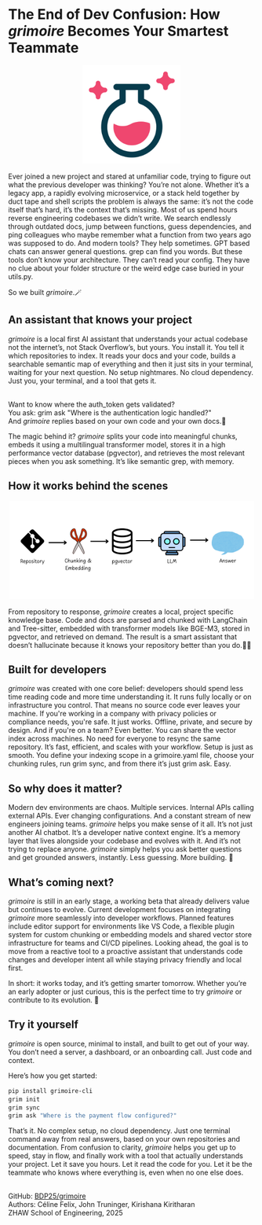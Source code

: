# The End of Dev Confusion: How *grimoire* Becomes Your Smartest Teammate

<p align="center">
  <img src="images/logo.svg" alt="Grimoire Logo" width="200"/>
</p>

Ever joined a new project and stared at unfamiliar code, trying to figure out what the previous developer was thinking?
You’re not alone. Whether it’s a legacy app, a rapidly evolving microservice, or a stack held together by duct tape and shell scripts the problem is always the same: it’s not the code itself that’s hard, it’s the context that’s missing.
Most of us spend hours reverse engineering codebases we didn’t write. We search endlessly through outdated docs, jump between functions, guess dependencies, and ping colleagues who maybe remember what a function from two years ago was supposed to do.
And modern tools? They help sometimes. GPT based chats can answer general questions. grep can find you words. But these tools don’t know your architecture. They can’t read your config. They have no clue about your folder structure or the weird edge case buried in your utils.py.

So we built *grimoire*.🪄

## An assistant that knows your project

*grimoire* is a local first AI assistant that understands your actual codebase not the internet’s, not Stack Overflow’s, but yours.
You install it. You tell it which repositories to index. It reads your docs and your code, builds a searchable semantic map of everything and then it just sits in your terminal, waiting for your next question. No setup nightmares. No cloud dependency. Just you, your terminal, and a tool that gets it.

<br>Want to know where the auth_token gets validated? <br>
You ask: grim ask "Where is the authentication logic handled?"
<br>And *grimoire* replies based on your own code and your own docs.🎯<br>

The magic behind it? *grimoire* splits your code into meaningful chunks, embeds it using a multilingual transformer model, stores it in a high performance vector database (pgvector), and retrieves the most relevant pieces when you ask something.
It’s like semantic grep, with memory.

## How it works behind the scenes 

<p align="center"> <img src="images/blog.png" alt="grimoire architecture diagram" width="500"/> </p>

From repository to response, *grimoire* creates a local, project specific knowledge base. Code and docs are parsed and chunked with LangChain and Tree-sitter, embedded with transformer models like BGE-M3, stored in pgvector, and retrieved on demand. The result is a smart assistant that doesn’t hallucinate because it knows your repository better than you do.🧙‍♀️

## Built for developers

*grimoire* was created with one core belief: developers should spend less time reading code and more time understanding it.
It runs fully locally or on infrastructure you control. That means no source code ever leaves your machine. If you're working in a company with privacy policies or compliance needs, you're safe. It just works. Offline, private, and secure by design. And if you're on a team? Even better. You can share the vector index across machines. No need for everyone to resync the same repository. It’s fast, efficient, and scales with your workflow. Setup is just as smooth. You define your indexing scope in a grimoire.yaml file, choose your chunking rules, run grim sync, and from there it’s just grim ask. Easy.

## So why does it matter?

Modern dev environments are chaos. Multiple services. Internal APIs calling external APIs. Ever changing configurations. And a constant stream of new engineers joining teams. *grimoire* helps you make sense of it all. It’s not just another AI chatbot. It’s a developer native context engine. It’s a memory layer that lives alongside your codebase and evolves with it. And it’s not trying to replace anyone. *grimoire* simply helps you ask better questions and get grounded answers, instantly.
Less guessing. More building. 🚀

## What’s coming next?

*grimoire* is still in an early stage, a working beta that already delivers value but continues to evolve. Current development focuses on integrating *grimoire* more seamlessly into developer workflows. Planned features include editor support for environments like VS Code, a flexible plugin system for custom chunking or embedding models and shared vector store infrastructure for teams and CI/CD pipelines. Looking ahead, the goal is to move from a reactive tool to a proactive assistant that understands code changes and developer intent all while staying privacy friendly and local first.

In short: it works today, and it’s getting smarter tomorrow. Whether you’re an early adopter or just curious, this is the perfect time to try *grimoire* or contribute to its evolution. 🚀

## Try it yourself 

*grimoire* is open source, minimal to install, and built to get out of your way. You don’t need a server, a dashboard, or an onboarding call. Just code and context.

Here’s how you get started:

```bash
pip install grimoire-cli
grim init
grim sync
grim ask "Where is the payment flow configured?"
```

That’s it. No complex setup, no cloud dependency. Just one terminal command away from real answers, based on your own repositories and documentation. From confusion to clarity, *grimoire* helps you get up to speed, stay in flow, and finally work with a tool that actually understands your project. Let it save you hours. Let it read the code for you. Let it be the teammate who knows where everything is, even when no one else does.

<br>GitHub: [BDP25/grimoire](https://github.com/BDP25/grimoire)<br>
Authors: Céline Felix, John Truninger, Kirishana Kiritharan
<br>ZHAW School of Engineering, 2025<br>
